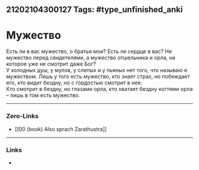 21202104300127
Tags: #type_unfinished_anki
---
# Мужество

Есть ли в вас мужество, о братья мои? Есть ли сердце в вас? Не мужество перед свидетелями, а мужество отшельника и орла, на которое уже не смотрит даже Бог? <br>У холодных душ, у мулов, у слепых и у пьяных нет того, что называю я мужеством. Лишь у того есть мужество, кто знает страх, но побеждает его, кто видит бездну, но с гордостью смотрит в нее. <br>Кто смотрит в бездну, но глазами орла, кто хватает бездну когтями орла – лишь в том есть мужество.

---
### Zero-Links
- [[00 (book) Also sprach Zarathustra]]
---
### Links
-